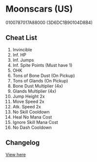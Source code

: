 # Moonscars (US)
0100787017A88000 (3D6DC1B90104D8B4)

## Cheat List
1. Invincible
1. Inf. HP
1. Inf. Jumps
1. Inf. Spite Points (Must have 1)
1. OHK
1. Tons of Bone Dust (On Pickup)
1. Tons of Glands (On Pickup)
1. Bone Dust Multiplier (4x)
1. Glands Multiplier (4x)
1. Jump Height 2x
1. Move Speed 2x
1. Atk. Speed 2x
1. No Skill Cooldown
1. Heal No Mana Cost
1. Ignore Skill Mana Cost
1. No Dash Cooldown

## Changelog
[View here](./CHANGELOG.md)